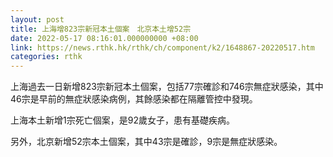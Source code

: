 ```yaml
---
layout: post
title: 上海增823宗新冠本土個案　北京本土增52宗
date: 2022-05-17 08:16:01.000000000 +08:00
link: https://news.rthk.hk/rthk/ch/component/k2/1648867-20220517.htm
categories: rthk
---
```


上海過去一日新增823宗新冠本土個案，包括77宗確診和746宗無症狀感染，其中46宗是早前的無症狀感染病例，其餘感染都在隔離管控中發現。

上海本土新增1宗死亡個案，是92歲女子，患有基礎疾病。

另外，北京新增52宗本土個案，其中43宗是確診，9宗是無症狀感染。

